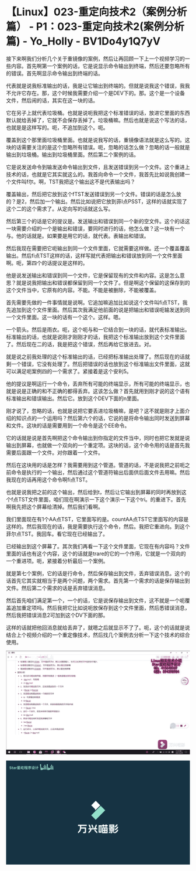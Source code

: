 # 【Linux】023-重定向技术2（案例分析篇） - P1：023-重定向技术2(案例分析篇) - Yo_Holly - BV1Do4y1Q7yV

接下来啊我们分析几个关于重镜像的案例，然后让再回顾一下上一个视频学习的一些内容。首先啊第一个案例的话，它是说显示命令输出到终端，然后还要忽略所有的错误。首先啊显示命令输出到终端的话。

代表就是说我标准输出的话，我是让它输出到终端的。但就是说我这个错误，我我不允许它存在。那，这个时候我需要介绍一个是DEV下的。那。这个是一个设备文件，然后闹的话，其实在这一块的话。

它在另子上就代表垃圾桶。也就是说呃我把这个标准错误的话，放进它里面的东西默认就给丢掉了，它就不会保存丢掉了。垃圾桶嘛。然后也就是说这个写法的话，也就是是这样写的。呃，不追加到这个。呃。

覆盖到这个那里面垃圾桶里面。也就是说我写的话，重镜像语法就是这么写的。这块的话需要关注的是这个忽略所有错误。呃，忽略的话怎么做？忽略的话一般就是输出到垃圾桶。输出到垃圾桶里面。然后第二个案例的话。

它是说发送命令到输发送命令输出到文件，且发送错误到另一个文件。这个重进上技术的话，也就是它其实就这么的。我首向命令一个文件，我首先比如说我创建一个文件叫f尔。啊，TST我把这个输出这不是代表输出吗？

覆盖输出，然后把它放到这个fTST发送错误到另一个文件。错误的话是怎么放的？是2，然后加一个输出。然后比如说把它放到菲I点PSST，这样的话就实现了这个二的这个需求了。从定向写的话就这么写。

然后第三个的话是它的提议是。发送输出和错误到同一个新的空文件。这个的话这一块需要介绍的一个是输出和错误，要同时进行的话，他怎么做？这一块有一个与。他的话就是。如果要是用它的话，就代表。表输出和错误。

然后我现在需要把它呃输出到同一个文件里面，它就需要这样做。还一个覆盖覆盖输出。然后fi点TST这样的话，这样写就代表把输出和错误放到同一个文件里面啊。呃，第四个的话提议是这样的。

他是说发送输出和错误到同一个文件，它是保留现有的文件和内容。这是怎么意思？就是说我把输出和错误都保留到同一个文件了。但是啊这个保留的这保存到的这个文件当中，它原有的内容。不能。不能是被删除，不能被覆盖。

首先需要先做的一件事情就是说啊。它追加嘛追加比如说这个文件叫fi点TST，我先追加到这个文件里面。然后其次我满足他前面的说是把输出和错误呃输发送到同一个文件里面。这一块的话有一个这个。这样。嗯。

一个箭头。然后是雨衣。呃，这个呃与和一它结合到一块的话，就代表标准输出。标准输出的话，也就是说刚才刚刚才的话，我把这个标准输出放到这个文件里面了。然后现在二的话，我是把这个错误，然后再给它放进去。对。

就是说之前我处理的这个标准输出的话，已经把标准输出处理了。然后现在的话就剩一个错误，它没有处理了。然后把错误的话也放到这个标准输出文件里面，这就可以满足呃案例四的一个需求了。紧接着是这个安利5。

他的提议是啊运行一个命令，丢弃所有可能的终端显示，所有可能的终端显示，也就是说是正确的和不正确的都得丢弃。这该怎么做？首先就用到刚才说的这个语有标准输出和错误输出。然后它。放到这个DEV下面的n里面。

刚才说了，忽略的话，也就是说把它要丢进垃圾桶嘛，是吧？这不就是刚才上面介绍的知识点的一个运用吗？然后第六个的话，它说的是将命令输出同时发送到屏幕和文件。这块的话是需要用到一个命令是这个EE命令。

它的话就是说是首先啊把这个命令输出到你指定的文件当中，同时也把它发就是说输出到屏幕，也就做一个双向的一个重定项。这块的话，这个命令用的话是首先我需要后面跟一个文件。对你跟着一个文件。

然后在这块用的话是怎样？我需要用到这个管道。管道的话，不是说我把之前呃之前命令是执行的一个输出，然后通过这个管道符输出后面供后面文件去用嘛。然后我现在的话再用这个命令啊fi点TST。

也就是说我把之前的这个输出，然后给到t，然后让它输出到屏幕的同时再放到这个f点TST文件里面，咱们现在啊演示一下这个演示一下这个tri。的重进下。首先啊我先把这个屏幕给清掉。然后我们看啊。

我们里面现在有1个AA点TST，它里面写的是。countAA点TST它里面写的内容是这样的。然后我现在的话，我是需要执行这个命令，然后。我把它重进向。到这个菲尔点TST。我回车。看它现在已经输出了。

已经输出到这个屏幕了。其次我们再看一下这个文件里面，它现在有内容吗？文件里面的话也有这个内容，这个的话就是trare的它的一个作用，它就是一个双向的一个重进项。呃，紧接着分析最后一个案例。

就是第七个案例，它的话是行命令，然后保存输出到文件，丢弃错误消息。这个的话首先它其实就相当于是两个问题，两个需求。首先第一个需求的话是保存输出到文件。然后第二个需求的话是丢弃错误消息。

然后首先咱们满足第一个，一个的话，它是说保存输出到文件，这不就是一个呃覆盖追加重定项吗。然后我把它比如说呃放保存到这个文件里面，然后悉错误消息，然后我把错误消息2可加到这个DV下面的那。

这样的话就把他回消息就给丢弃了，就嗯之后就显示不了了。呃，这个的话就是说结合上个视频介绍的一个重定像技术，然后找几个案例去分析一下这个技术的综合使用。



![](img/c58c6b68fece4761929d6622bd1b3deb_1.png)

![](img/c58c6b68fece4761929d6622bd1b3deb_2.png)